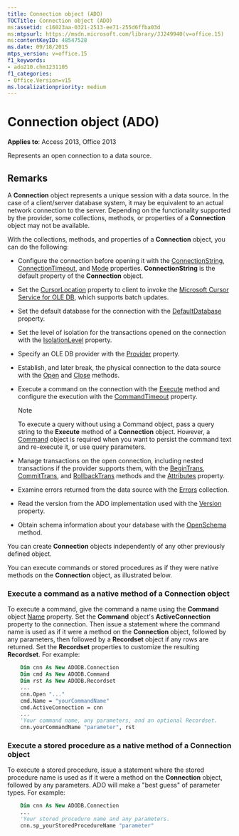 ```yaml
---
title: Connection object (ADO)
TOCTitle: Connection object (ADO)
ms:assetid: c16023aa-0321-2513-ee71-255d6ffba03d
ms:mtpsurl: https://msdn.microsoft.com/library/JJ249940(v=office.15)
ms:contentKeyID: 48547528
ms.date: 09/18/2015
mtps_version: v=office.15
f1_keywords:
- ado210.chm1231105
f1_categories:
- Office.Version=v15
ms.localizationpriority: medium
---
```


# Connection object (ADO)

**Applies to**: Access 2013, Office 2013

Represents an open connection to a data source.

## Remarks

A **Connection** object represents a unique session with a data source. In the case of a client/server database system, it may be equivalent to an actual network connection to the server. Depending on the functionality supported by the provider, some collections, methods, or properties of a **Connection** object may not be available.

With the collections, methods, and properties of a **Connection** object, you can do the following:

  - Configure the connection before opening it with the [ConnectionString](connectionstring-property-ado.md), [ConnectionTimeout](connectiontimeout-property-ado.md), and [Mode](mode-property-ado.md) properties. **ConnectionString** is the default property of the **Connection** object.

  - Set the [CursorLocation](cursorlocation-property-ado.md) property to client to invoke the [Microsoft Cursor Service for OLE DB](microsoft-cursor-service-for-ole-db-ado-service-component.md), which supports batch updates.

  - Set the default database for the connection with the [DefaultDatabase](defaultdatabase-property-ado.md) property.

  - Set the level of isolation for the transactions opened on the connection with the [IsolationLevel](isolationlevel-property-ado.md) property.

  - Specify an OLE DB provider with the [Provider](provider-property-ado.md) property.

  - Establish, and later break, the physical connection to the data source with the [Open](open-method-ado-connection.md) and [Close](close-method-ado.md) methods.

  - Execute a command on the connection with the [Execute](/office/vba/access/concepts/miscellaneous/execute-method-ado-connection) method and configure the execution with the [CommandTimeout](commandtimeout-property-ado.md) property.
    
    > [!NOTE]
    > To execute a query without using a Command object, pass a query string to the **Execute** method of a **Connection** object. However, a [Command](command-object-ado.md) object is required when you want to persist the command text and re-execute it, or use query parameters.

  - Manage transactions on the open connection, including nested transactions if the provider supports them, with the [BeginTrans](begintrans-committrans-and-rollbacktrans-methods-ado.md), [CommitTrans](begintrans-committrans-and-rollbacktrans-methods-ado.md), and [RollbackTrans](begintrans-committrans-and-rollbacktrans-methods-ado.md) methods and the [Attributes](attributes-property-ado.md) property.

  - Examine errors returned from the data source with the [Errors](errors-collection-ado.md) collection.

  - Read the version from the ADO implementation used with the [Version](version-property-ado.md) property.

  - Obtain schema information about your database with the [OpenSchema](openschema-method-ado.md) method.

You can create **Connection** objects independently of any other previously defined object.

You can execute commands or stored procedures as if they were native methods on the **Connection** object, as illustrated below.

### Execute a command as a native method of a Connection object

To execute a command, give the command a name using the **Command** object [Name](name-property-ado.md) property. Set the **Command** object's **ActiveConnection** property to the connection. Then issue a statement where the command name is used as if it were a method on the **Connection** object, followed by any parameters, then followed by a **Recordset** object if any rows are returned. Set the **Recordset** properties to customize the resulting **Recordset**. For example:

```vb
    Dim cnn As New ADODB.Connection
    Dim cmd As New ADODB.Command
    Dim rst As New ADODB.Recordset
    ...
    cnn.Open "..."
    cmd.Name = "yourCommandName"
    cmd.ActiveConnection = cnn
    ...
    'Your command name, any parameters, and an optional Recordset.
    cnn.yourCommandName "parameter", rst
```

### Execute a stored procedure as a native method of a Connection object

To execute a stored procedure, issue a statement where the stored procedure name is used as if it were a method on the **Connection** object, followed by any parameters. ADO will make a "best guess" of parameter types. For example:

```vb
    Dim cnn As New ADODB.Connection
    ...
    'Your stored procedure name and any parameters.
    cnn.sp_yourStoredProcedureName "parameter"
```
